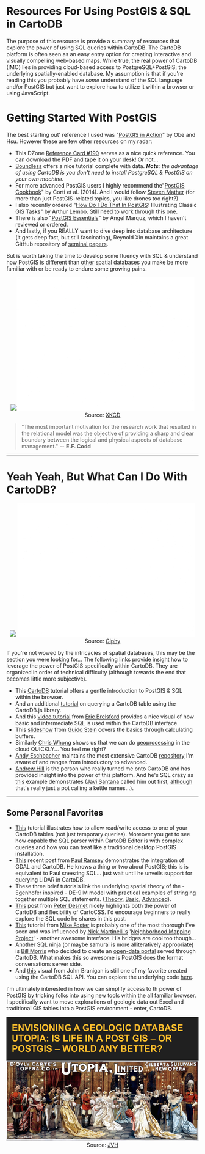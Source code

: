 # **Resources For Using PostGIS & SQL in CartoDB**

The purpose of this resource is provide a summary of resources that explore the power of using SQL queries within CartoDB. The CartoDB platform is often seen as an easy entry option for creating interactive and visually compelling web-based maps. While true, the real power of CartoDB (IMO) lies in providing cloud-based access to PostgreSQL+PostGIS; the underlying spatially-enabled database. My assumption is that if you're reading this you probably have *some* understand of the SQL language and/or PostGIS but just want to explore how to utilize it within a browser or using JavaScript. 

# **Getting Started With PostGIS**

The best starting out' reference I used was "[PostGIS in Action](https://www.manning.com/books/postgis-in-action-second-edition)" by Obe and Hsu. However these are few other resources on my radar:

* This DZone [Reference Card #190](https://dzone.com/refcardz/essential-postgis) serves as a nice quick reference. You can download the PDF and tape it on your desk! Or not... 
* [Boundless](http://workshops.boundlessgeo.com/postgis-intro/) offers a nice tutorial complete with data. ***Note**: the advantage of using CartoDB is you don't need to install PostgreSQL & PostGIS on your own machine.*
* For more advanced PostGIS users I highly recommend the"[PostGIS Cookbook](http://j-vh.me/1OlPWZE)" by Corti et al. (2014). And I would follow [Steven Mather](https://twitter.com/smathermather) (for more than just PostGIS-related topics, you like drones too right?)
* I also recently ordered "[How Do I Do That In PostGIS](http://j-vh.me/1OlPI4O): Illustrating Classic GIS Tasks" by Arthur Lembo. Still need to work through this one.
* There is also "[PostGIS Essentials](http://j-vh.me/1OlQqzc)" by Angel Marquz, which I haven't reviewed or ordered.
* And lastly, if you REALLY want to dive deep into database architecture (it gets deep fast, but still fascinating), Reynold Xin maintains a great GitHub repository of [seminal papers](https://github.com/rxin/db-readings).

But is worth taking the time to develop some fluency with SQL & understand how PostGIS is different than [other](http://www.spatiallyadjusted.com/spatialtau-v2-9-geodatabase-vs-geodatabase/) spatial databases you make be more familiar with or be ready to endure some growing pains.


<p align="center">
  <img src="http://imgs.xkcd.com/comics/exploits_of_a_mom.png"><img src="https://raw.githubusercontent.com/vanhoesenj/CartoDB-SQL/master/space.png"> 
    Source: <a href="https://xkcd.com/327/">XKCD</a>  
</p>


> "The most important motivation for the research work that resulted in the relational model was the objective of providing a sharp and clear boundary between the logical and physical aspects of database management." -- **E.F. Codd** <br>

---
# **Yeah Yeah, But What Can I Do With CartoDB?**
<p align="center">
  <img src="http://i.giphy.com/cg42AhGl8Ewk8.gif">  <img src="https://raw.githubusercontent.com/vanhoesenj/CartoDB-SQL/master/space.png"> 
    Source: <a href="http://giphy.com/gifs/reactiongifs-30-rock-bored-cg42AhGl8Ewk8">Giphy</a>
</p>

If you're not wowed by the intricacies of spatial databases, this may be the section you were looking for... The following links provide insight how to leverage the power of PostGIS specifically within CartoDB. They are organized in order of technical difficulty (although towards the end that becomes little more subjective).

* This [CartoDB](http://academy.cartodb.com/courses/04-sql-postgis.html) tutorial offers a gentle introduction to PostGIS & SQL within the browser.
* And an additional [tutorial](http://academy.cartodb.com/courses/03-cartodbjs-ground-up.html) on querying a CartoDB table using the CartoDB.js library.
* And this [video tutorial](https://www.youtube.com/watch?v=mPnuBG6wcAA) from [Eric Brelsford](https://twitter.com/ebrelsford) provides a nice visual of how basic and intermediate SQL is used within the CartoDB interface.
* This [slideshow](http://j-vh.me/1Om7qoQ) from [Guido Stein](https://twitter.com/guidos) covers the basics through calculating buffers.
* Similarly [Chris Whong](https://twitter.com/chris_whong) shows us that we can do [geoprocessing](http://blog.cartodb.com/geoprocessing-in-postgis/) in the cloud QUICKLY... You feel me right?
* [Andy Eschbacher](https://twitter.com/mrephysics) maintains the most extensive CartoDB [repository](http://cartodb.github.io/training/advanced/cartodbjs-deep-dive.html) I'm aware of and ranges from introductory to advanced.
* [Andrew Hill](https://github.com/andrewxhill/cartodb-examples) is the person who really turned me onto CartoDB and has provided insight into the power of this platform. And he's SQL crazy as [this](https://gist.github.com/andrewxhill/3875882) example demonstrates ([Javi Santana](https://twitter.com/javisantana) called him out first, [although](https://gist.github.com/javisantana) that's really just a pot calling a kettle names...).

****
## **Some Personal Favorites**

* [This](http://blog.cartodb.com/read-and-write-to-cartodb-with-the-leaflet-draw-plugin/) tutorial illustrates how to allow read/write access to one of your CartoDB tables (not just temporary queries). Moreover you get to see how capable the SQL parser within CartoDB Editor is with complex queries and how you can treat like a traditional desktop PostGIS installation.
* [This](http://blog.cartodb.com/data-sync-ogr/) recent post from [Paul Ramsey](https://twitter.com/pwramsey) demonstrates the integration of GDAL and CartoDB. He knows a thing or two about PostGIS; this is is equivalent to Paul sneezing SQL... just wait until he unveils support for querying LiDAR in CartoDB.
*  These three brief tutorials link the underlying spatial theory of the - Egenhofer inspired - DE-9IM model with practical examples of stringing together multiple SQL statements. ([Theory](http://bbvaopen4u.com/en/actualidad/introduction-geospatial-sql), [Basic](http://bbvaopen4u.com/en/actualidad/examples-geospatial-sql-i), [Advanced](http://bbvaopen4u.com/en/actualidad/examples-geospatial-sql-ii)).
*  [This](http://lifewatch.inbo.be/blog/posts/cartodb-tracking-data-tutorial.html) post from [Peter Desmet](https://twitter.com/peterdesmet) nicely highlights both the power of CartoDB and flexibility of CartoCSS. I'd encourage beginners to really explore the SQL code he shares in this post.
*  [This](http://duspviz.mit.edu/web-map-workshop/databases-leaflet-cartodb/) tutorial from [Mike Foster](https://twitter.com/mjfoster83) is probably one of the most thorough I've seen and was influenced by [Nick Martinelli's](https://twitter.com/nichom) '[Neighborhood Mapping Project](http://pnwmaps.com/neighborhoods/)' - another awesome interface. His bridges are cool too though...
*  Another SQL ninja (or maybe samurai is more alliteratively appropriate) is [Bill Morris](https://twitter.com/vtcraghead) who decided to create an [open-data portal](http://wboykinm.github.io/modular-geoportal/#15/44.4795/-73.2070) served through CartoDB. What makes this so awesome is PostGIS does the format conversations server side. 
*  And [this](http://sandbox.azavea.com/cartodbvisualization/) visual from John Branigan is still one of my favorite created using the CartoDB SQL API. You can explore the underlying code [here](http://sandbox.azavea.com/cartodbvisualization/js/functions.js).

I'm ultimately interested in how we can simplify access to th power of PostGIS by tricking folks into using new tools within the all familiar browser. I specifically want to move explorations of geologic data out Excel and traditional GIS tables into a PostGIS environment - enter, CartoDB.



<p align="center">
  <img src="https://raw.githubusercontent.com/vanhoesenj/CartoDB-SQL/master/utopia.png">
    Source: <a href="http://j-vh.me/1fy5vkt">JVH</a>
</p>
